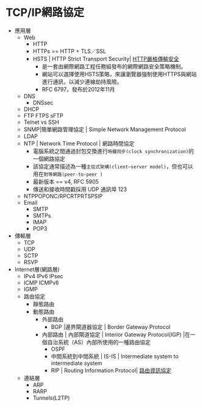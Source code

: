 # TCP/IP網路協定
- 應用層
  - Web
    - HTTP
    - HTTPs == HTTP + TLS／SSL
    - HSTS | HTTP Strict Transport Security| [HTTP嚴格傳輸安全](https://zh.wikipedia.org/wiki/HTTP%E4%B8%A5%E6%A0%BC%E4%BC%A0%E8%BE%93%E5%AE%89%E5%85%A8)
      - 是一套由網際網路工程任務組發布的網際網路安全策略機制。
      - 網站可以選擇使用HSTS策略，來讓瀏覽器強制使用HTTPS與網站進行通訊，以減少連線劫持風險。
      - RFC 6797，發布於2012年11月
  - DNS
    - DNSsec 
  - DHCP
  - FTP  FTPS sFTP
  - Telnet vs SSH
  - SNMP|簡單網路管理協定 | Simple Network Management Protocol
  - LDAP
  - NTP | Network Time Protocol | 網路時間協定
    - 電腦系統之間通過封包交換進行`時鐘同步(clock synchronization)`的一個網路協定
    - 該協定通常描述為一種`主從式架構(client–server model)`，但也可以用在`對等網路(peer-to-peer )`
    - 最新版本 == v4, RFC 5905
    - 傳送和接收時間戳採用 UDP 通訊埠 123
  - NTPPOPONC/RPCRTPRTSPSIP
  - Email
    - SMTP
    - SMTPs
    - IMAP
    - POP3 
- 傳輸層
  - TCP
  - UDP
  - SCTP
  - RSVP 
- Internet層(網路層)
  - IPv4  IPv6 IPsec
  - ICMP  ICMPv6
  - IGMP 
  - 路由協定
    - 靜態路由
    - 動態路由
      - 外部路由
        - BGP |邊界閘道器協定 | Border Gateway Protocol
      - 內部路由 | 內部閘道協定 | Interior Gateway Protocol(IGP) |在一個自治系統（AS）內部所使用的一種路由協定
        - OSPF
        - 中間系統到中間系統 | IS-IS | Intermediate system to intermediate system
        - RIP | Routing Information Protocol| [路由資訊協定](https://zh.wikipedia.org/wiki/%E8%B7%AF%E7%94%B1%E4%BF%A1%E6%81%AF%E5%8D%8F%E8%AE%AE)
  - 連結層
    - ARP
    - RARP
    - Tunnels(L2TP)
